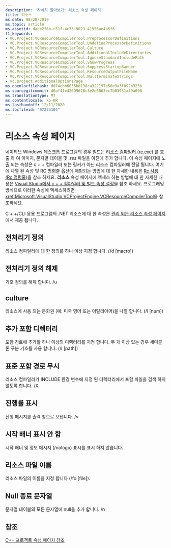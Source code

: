 ```yaml
---
description: '자세히 알아보기: 리소스 속성 페이지'
title: 리소스
ms.date: 08/28/2019
ms.topic: article
ms.assetid: dade2f6b-c51f-4c33-9023-41956ae4b5f6
f1_keywords:
- VC.Project.VCResourceCompilerTool.PreprocessorDefinitions
- VC.Project.VCResourceCompilerTool.UndefineProcessorDefinitions
- VC.Project.VCResourceCompilerTool.Culture
- VC.Project.VCResourceCompilerTool.AdditionalIncludeDirectories
- VC.Project.VCResourceCompilerTool.IgnoreStandardIncludePath
- VC.Project.VCResourceCompilerTool.ShowProgress
- VC.Project.VCResourceCompilerTool.SuppressStartupBanner
- VC.Project.VCResourceCompilerTool.ResourceOutputFileName
- VC.Project.VCResourceCompilerTool.NullTerminateStrings
- vc.project.AdditionalOptionsPage
ms.openlocfilehash: d074cbb6035bd138ca322197e50e9a3f892b325b
ms.sourcegitcommit: d6af41e42699628c3e2e6063ec7b03931a49a098
ms.translationtype: MT
ms.contentlocale: ko-KR
ms.lasthandoff: 12/11/2020
ms.locfileid: "97225104"
---
```

# <a name="resources-property-page"></a>리소스 속성 페이지

네이티브 Windows 데스크톱 프로그램의 경우 빌드는 [리소스 컴파일러 (rc.exe)](/windows/win32/menurc/resource-compiler) 를 호출 하 여 이미지, 문자열 테이블 및 *.res* 파일을 이진에 추가 합니다. 이 속성 페이지에 노출 되는 속성은 c + + 컴파일러 또는 링커가 아닌 리소스 컴파일러에 전달 됩니다. 여기에 나열 된 속성 및 RC 명령줄 옵션에 매핑되는 방법에 대 한 자세한 내용은 [Rc 사용 (Rc 명령줄)](/windows/win32/menurc/using-rc-the-rc-command-line-)을 참조 하세요. **리소스** 속성 페이지에 액세스 하는 방법에 대 한 자세한 내용은 [Visual Studio에서 c + + 컴파일러 및 빌드 속성 설정](../working-with-project-properties.md)을 참조 하세요. 프로그래밍 방식으로 이러한 속성에 액세스하려면 <xref:Microsoft.VisualStudio.VCProjectEngine.VCResourceCompilerTool>을 참조하세요.

C + +/CLI 응용 프로그램의 .NET 리소스에 대 한 속성은 [관리 되는 리소스 속성 페이지](managed-resources-property-page.md)에서 제공 됩니다.

## <a name="preprocessor-definitions"></a>전처리기 정의

리소스 컴파일러에 대 한 정의를 하나 이상 지정 합니다. (/d [macro])

## <a name="undefine-preprocessor-definitions"></a>전처리기 정의 해제

기호 정의를 해제 합니다. /u

## <a name="culture"></a>culture

리소스에 사용 되는 문화권 (예: 미국 영어 또는 이탈리아어)을 나열 합니다. (/l [num])

## <a name="additional-include-directories"></a>추가 포함 디렉터리

포함 경로에 추가할 하나 이상의 디렉터리를 지정 합니다. 두 개 이상 있는 경우 세미콜론 구분 기호를 사용 합니다. (/I [path])

## <a name="ignore-standard-include-paths"></a>표준 포함 경로 무시

리소스 컴파일러가 INCLUDE 환경 변수에 지정 된 디렉터리에서 포함 파일을 검색 하지 않도록 합니다. /X

## <a name="show-progress"></a>진행률 표시

진행 메시지를 출력 창으로 보냅니다. /v

## <a name="suppress-startup-banner"></a>시작 배너 표시 안 함

시작 배너 및 정보 메시지 (/nologo) 표시를 표시 하지 않습니다.

## <a name="resource-file-name"></a>리소스 파일 이름

리소스 파일의 이름을 지정 합니다 (/fo [file]).

## <a name="null-terminate-strings"></a>Null 종료 문자열

문자열 테이블의 모든 문자열에 null을 추가 합니다. /n

## <a name="see-also"></a>참조

[C++ 프로젝트 속성 페이지 참조](property-pages-visual-cpp.md)
